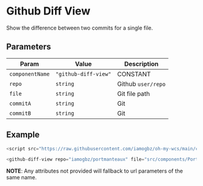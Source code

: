 # Github Diff View

Show the difference between two commits for a single file.

## Parameters

| Param           | Value                | Description        |
| --------------- | -------------------- | ------------------ |
| `componentName` | `"github-diff-view"` | CONSTANT           |
| `repo`          | `string`             | Github `user/repo` |
| `file`          | `string`             | Git file path      |
| `commitA`       | `string`             | Git <REF>          |
| `commitB`       | `string`             | Git <REF>          |

## Example

```js
<script src="https://raw.githubusercontent.com/iamogbz/oh-my-wcs/main/components/github-diff-view.js" />

<github-diff-view repo="iamogbz/portmanteaux" file="src/components/Portmanteaux/useWordList.ts" commitA="HEAD" commitB="70551a0" />
```

__NOTE__: Any attributes not provided will fallback to url parameters of the same name.